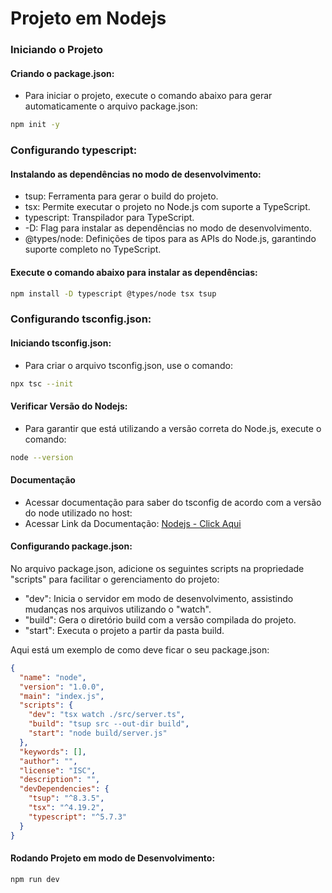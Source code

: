 # Projeto em Nodejs

### Iniciando o Projeto

#### Criando o package.json:

- Para iniciar o projeto, execute o comando abaixo para gerar automaticamente o arquivo package.json:

```bash
npm init -y
```

### Configurando typescript:

#### Instalando as dependências no modo de desenvolvimento:

- tsup: Ferramenta para gerar o build do projeto.
- tsx: Permite executar o projeto no Node.js com suporte a TypeScript.
- typescript: Transpilador para TypeScript.
- -D: Flag para instalar as dependências no modo de desenvolvimento.
- @types/node: Definições de tipos para as APIs do Node.js, garantindo suporte completo no TypeScript.

#### Execute o comando abaixo para instalar as dependências:

```bash
npm install -D typescript @types/node tsx tsup
```

### Configurando tsconfig.json:

#### Iniciando tsconfig.json:

- Para criar o arquivo tsconfig.json, use o comando:
```bash 
npx tsc --init
``` 
#### Verificar Versão do Nodejs:

- Para garantir que está utilizando a versão correta do Node.js, execute o comando:

```bash
node --version
```

#### Documentação

- Acessar documentação para saber do tsconfig de acordo com a versão do node utilizado no host:
- Acessar Link da Documentação: [Nodejs - Click Aqui](https://github.com/tsconfig/bases)

#### Configurando package.json:

No arquivo package.json, adicione os seguintes scripts na propriedade "scripts" para facilitar o gerenciamento do projeto:

- "dev": Inicia o servidor em modo de desenvolvimento, assistindo mudanças nos arquivos utilizando o "watch".
- "build": Gera o diretório build com a versão compilada do projeto.
- "start": Executa o projeto a partir da pasta build.

Aqui está um exemplo de como deve ficar o seu package.json:
```json
{
  "name": "node",
  "version": "1.0.0",
  "main": "index.js",
  "scripts": {
    "dev": "tsx watch ./src/server.ts",
    "build": "tsup src --out-dir build",
    "start": "node build/server.js"
  },
  "keywords": [],
  "author": "",
  "license": "ISC",
  "description": "",
  "devDependencies": {
    "tsup": "^8.3.5",
    "tsx": "^4.19.2",
    "typescript": "^5.7.3"
  }
}
```

#### Rodando Projeto em modo de Desenvolvimento:

```bash
npm run dev
```